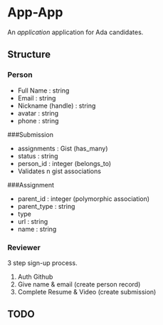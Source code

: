 # App-App
An *application* application for Ada candidates.


## Structure

### Person
- Full Name : string
- Email : string
- Nickname (handle) : string
- avatar         : string
- phone          : string
  
###Submission
- assignments : Gist (has_many)
- status : string
- person_id : integer (belongs_to)
- Validates n gist associations

###Assignment
- parent_id   : integer (polymorphic association)
- parent_type : string
- type
- url         : string  
- name        : string
  
### Reviewer

3 step sign-up process.

1. Auth Github
2. Give name & email (create person record)
3. Complete Resume & Video (create submission)

## TODO
